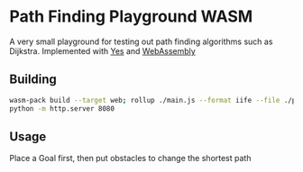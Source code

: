 # Path Finding Playground WASM

A very small playground for testing out path finding algorithms such as Dijkstra.
Implemented with [Yes](https://yew.rs/docs/en/) and [WebAssembly](https://webassembly.org/)

## Building

```sh
wasm-pack build --target web; rollup ./main.js --format iife --file ./pkg/bundle.js
python -m http.server 8080
```

## Usage

Place a Goal first, then put obstacles to change the shortest path

